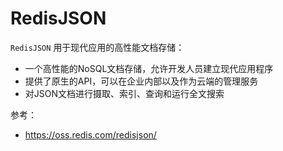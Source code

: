 
# RedisJSON
`RedisJSON` 用于现代应用的高性能文档存储：
- 一个高性能的NoSQL文档存储，允许开发人员建立现代应用程序
- 提供了原生的API，可以在企业内部以及作为云端的管理服务
- 对JSON文档进行摄取、索引、查询和运行全文搜索

参考：
- https://oss.redis.com/redisjson/
